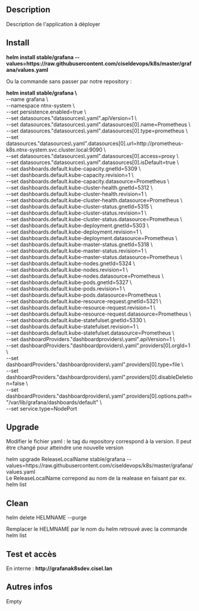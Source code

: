 <h2>Description</h2>
<p>Description de l'application à déployer</p>
<h2>Install</h2>
<p><b>helm install stable/grafana --values=https://raw.githubusercontent.com/ciseldevops/k8s/master/grafana/values.yaml</b></p>
Ou la commande sans passer par notre repository : 
<p>
  <b>helm install stable/grafana \ </b> </br>
--name grafana \  </br>
--namespace ntnx-system \ </br>
--set persistence.enabled=true \ </br>
--set datasources."datasources\.yaml".apiVersion=1 \ </br>
--set datasources."datasources\.yaml".datasources[0].name=Prometheus \ </br>
--set datasources."datasources\.yaml".datasources[0].type=prometheus \ </br>
--set datasources."datasources\.yaml".datasources[0].url=http://prometheus-k8s.ntnx-system.svc.cluster.local:9090 \ </br>
--set datasources."datasources\.yaml".datasources[0].access=proxy \ </br>
--set datasources."datasources\.yaml".datasources[0].isDefault=true \ </br>
--set dashboards.default.kube-capacity.gnetId=5309 \ </br>
--set dashboards.default.kube-capacity.revision=1 \ </br>
--set dashboards.default.kube-capacity.datasource=Prometheus \ </br>
--set dashboards.default.kube-cluster-health.gnetId=5312 \ </br>
--set dashboards.default.kube-cluster-health.revision=1 \ </br>
--set dashboards.default.kube-cluster-health.datasource=Prometheus \  </br>
--set dashboards.default.kube-cluster-status.gnetId=5315 \ </br>
--set dashboards.default.kube-cluster-status.revision=1 \ </br>
--set dashboards.default.kube-cluster-status.datasource=Prometheus \ </br>
--set dashboards.default.kube-deployment.gnetId=5303 \ </br>
--set dashboards.default.kube-deployment.revision=1 \ </br>
--set dashboards.default.kube-deployment.datasource=Prometheus \  </br>
--set dashboards.default.kube-master-status.gnetId=5318 \  </br>
--set dashboards.default.kube-master-status.revision=1 \ </br>
--set dashboards.default.kube-master-status.datasource=Prometheus \ </br>
--set dashboards.default.kube-nodes.gnetId=5324 \ </br>
--set dashboards.default.kube-nodes.revision=1 \ </br>
--set dashboards.default.kube-nodes.datasource=Prometheus \ </br>
--set dashboards.default.kube-pods.gnetId=5327 \ </br>
--set dashboards.default.kube-pods.revision=1 \ </br>
--set dashboards.default.kube-pods.datasource=Prometheus \ </br>
--set dashboards.default.kube-resource-request.gnetId=5321 \ </br>
--set dashboards.default.kube-resource-request.revision=1 \ </br>
--set dashboards.default.kube-resource-request.datasource=Prometheus \ </br>
--set dashboards.default.kube-statefulset.gnetId=5330 \ </br>
--set dashboards.default.kube-statefulset.revision=1 \ </br>
--set dashboards.default.kube-statefulset.datasource=Prometheus \ </br>
--set dashboardProviders."dashboardproviders\.yaml".apiVersion=1 \ </br>
--set dashboardProviders."dashboardproviders\.yaml".providers[0].orgId=1 \ </br>
--set dashboardProviders."dashboardproviders\.yaml".providers[0].type=file \ </br>
--set dashboardProviders."dashboardproviders\.yaml".providers[0].disableDeletion=false \ </br>
--set dashboardProviders."dashboardproviders\.yaml".providers[0].options.path="/var/lib/grafana/dashboards/default" \ </br>
--set service.type=NodePort </br>
</p>

<h2>Upgrade</h2>
<p>Modifier le fichier yaml : le tag du repository correspond à la version. Il peut être changé pour atteindre une nouvelle version </br>
</p>
<p>helm upgrade ReleaseLocalName stable/grafana --values=https://raw.githubusercontent.com/ciseldevops/k8s/master/grafana/values.yaml </b> </br>
  Le ReleaseLocalName correpond au nom de la realease en faisant par ex. helm list
</p>

<h2>Clean</h2>
<p>helm delete HELMNAME --purge</p>
<p>Remplacer le HELMNAME par le nom du helm retrouvé avec la commande helm list</p>
<h2>Test et accès</h2>
<p>En interne : <b>http://grafanak8sdev.cisel.lan</b></p>

<h2>Autres infos</h2>
<p>Empty</p>
